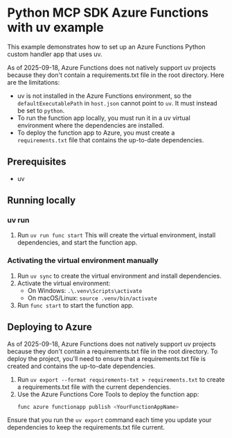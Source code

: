 # Python MCP SDK Azure Functions with uv example

This example demonstrates how to set up an Azure Functions Python custom handler app that uses uv.

As of 2025-09-18, Azure Functions does not natively support uv projects because they don't contain a requirements.txt file in the root directory. Here are the limitations:

- uv is not installed in the Azure Functions environment, so the `defaultExecutablePath` in `host.json` cannot point to `uv`. It must instead be set to `python`.
- To run the function app locally, you must run it in a uv virtual environment where the dependencies are installed.
- To deploy the function app to Azure, you must create a `requirements.txt` file that contains the up-to-date dependencies.

## Prerequisites

- uv

## Running locally

### uv run

1. Run `uv run func start`
    This will create the virtual environment, install dependencies, and start the function app.

### Activating the virtual environment manually

1. Run `uv sync` to create the virtual environment and install dependencies.
1. Activate the virtual environment:
    - On Windows: `.\.venv\Scripts\activate`
    - On macOS/Linux: `source .venv/bin/activate`
1. Run `func start` to start the function app.

## Deploying to Azure

As of 2025-09-18, Azure Functions does not natively support uv projects because they don't contain a requirements.txt file in the root directory. To deploy the project, you'll need to ensure that a requirements.txt file is created and contains the up-to-date dependencies.

1. Run `uv export --format requirements-txt > requirements.txt` to create a requirements.txt file with the current dependencies.
1. Use the Azure Functions Core Tools to deploy the function app:
   ```bash
   func azure functionapp publish <YourFunctionAppName>
   ```

Ensure that you run the `uv export` command each time you update your dependencies to keep the requirements.txt file current.

